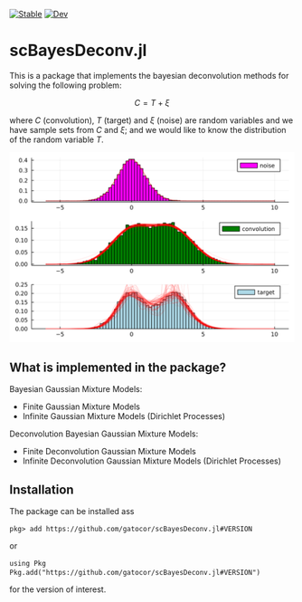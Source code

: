 
[![Stable](https://img.shields.io/badge/docs-stable-blue.svg)](https://gatocor.github.io/scBayesDeconv.jl/stable/)
[![Dev](https://img.shields.io/badge/docs-dev-blue.svg)](https://gatocor.github.io/scBayesDeconv.jl/dev/)
# scBayesDeconv.jl

This is a package that implements the bayesian deconvolution methods for solving the following problem:

$$C = T + \xi$$

where $C$ (convolution), $T$ (target) and $\xi$ (noise) are random variables and we have sample sets from $C$ and $\xi$; and we would like to know the distribution of the random variable $T$.

![svg](assets/Artificial%20Convolutions_21_0.svg)
## What is implemented in the package?

Bayesian Gaussian Mixture Models:

 - Finite Gaussian Mixture Models
 - Infinite Gaussian Mixture Models (Dirichlet Processes)

Deconvolution Bayesian Gaussian Mixture Models:

 - Finite Deconvolution Gaussian Mixture Models
 - Infinite Deconvolution Gaussian Mixture Models (Dirichlet Processes)
## Installation

The package can be installed ass

```
pkg> add https://github.com/gatocor/scBayesDeconv.jl#VERSION
```

or 

```
using Pkg
Pkg.add("https://github.com/gatocor/scBayesDeconv.jl#VERSION")
```
for the version of interest.